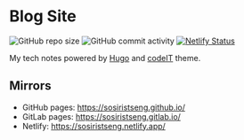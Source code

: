 # Blog Site

![GitHub repo size](https://img.shields.io/github/repo-size/sosiristseng/sosiristseng.github.io) ![GitHub commit activity](https://img.shields.io/github/commit-activity/m/sosiristseng/sosiristseng.github.io) [![Netlify Status](https://api.netlify.com/api/v1/badges/485122d3-26f1-4032-bc6f-1d083d0c008a/deploy-status)](https://app.netlify.com/sites/sosiristseng/deploys)

My tech notes powered by [Hugo](https://gohugo.io/) and [codeIT](https://github.com/sunt-programator/CodeIT/) theme.

## Mirrors
- GitHub pages: <https://sosiristseng.github.io/>
- GitLab pages: <https://sosiristseng.gitlab.io/>
- Netlify: <https://sosiristseng.netlify.app/>
